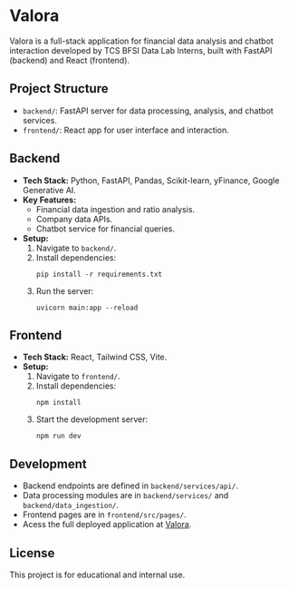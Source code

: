 # Valora

Valora is a full-stack application for financial data analysis and chatbot interaction developed by TCS BFSI Data Lab Interns, built with FastAPI (backend) and React (frontend).
 
## Project Structure

- `backend/`: FastAPI server for data processing, analysis, and chatbot services.
- `frontend/`: React app for user interface and interaction.

## Backend

- **Tech Stack:** Python, FastAPI, Pandas, Scikit-learn, yFinance, Google Generative AI.
- **Key Features:**
  - Financial data ingestion and ratio analysis.
  - Company data APIs.
  - Chatbot service for financial queries.
- **Setup:**
  1. Navigate to `backend/`.
  2. Install dependencies:
     ```
     pip install -r requirements.txt
     ```
  3. Run the server:
     ```
     uvicorn main:app --reload
     ```

## Frontend

- **Tech Stack:** React, Tailwind CSS, Vite.
- **Setup:**
  1. Navigate to `frontend/`.
  2. Install dependencies:
     ```
     npm install
     ```
  3. Start the development server:
     ```
     npm run dev
     ```

## Development

- Backend endpoints are defined in `backend/services/api/`.
- Data processing modules are in `backend/services/` and `backend/data_ingestion/`.
- Frontend pages are in `frontend/src/pages/`.
- Acess the full deployed application at [Valora](https://valoranalytics-995650517009.europe-west1.run.app/).

## License

This project is for educational and internal use.

